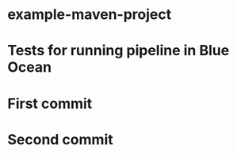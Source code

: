 # example-maven-project

# Tests for running pipeline in Blue Ocean
# First commit
# Second commit

